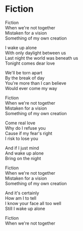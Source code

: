 # Fiction  

Fiction  
When we're not together  
Mistaken for a vision  
Something of my own creation  

I wake up alone  
With only daylight between us  
Last night the world was beneath us  
Tonight comes dear love  

We'll be torn apart  
By the break of day  
You're more than I can believe  
Would ever come my way  

Fiction  
When we're not together  
Mistaken for a vision  
Something of my own creation  

Come real love  
Why do I refuse you  
Cause if my fear's right  
I risk to lose you  

And if I just mind  
And wake up alone  
Bring on the night  

Fiction  
When we're not together  
Mistaken for a vision  
Something of my own creation  

And it's certainly  
How am I to tell  
I know your face all too well  
Still I wake up alone  

Fiction  
When we're not together  
